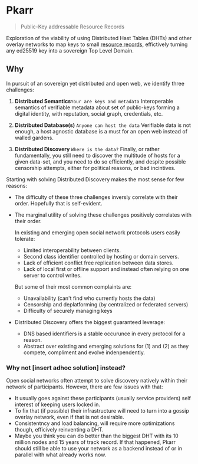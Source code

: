 # Pkarr

> Public-Key addressable Resource Records

Exploration of the viability of using Distributed Hast Tables (DHTs) and other overlay networks to map keys to small [resource records](https://en.wikipedia.org/wiki/Domain_Name_System#Resource_records), effictively turning any ed25519 key into a sovereign Top Level Domain.

## Why

In pursuit of an sovereign yet distributed and open web, we identify three challenges:

1. **Distributed Semantics**`Your are keys and metadata` 
Interoperable semantics of verifiable metadata about set of public-keys forming a digital identity, with reputation, social graph, credentials, etc.

2. **Distributed Database(s)** `Anyone can host the data`
Verifiable data is not enough, a host agnostic database is a must for an open web instead of walled gardens.

3. **Distributed Discovery** `Where is the data?`
Finally, or rather fundamentally, you still need to discover the multitude of hosts for a given data-set, and you need to do so efficiently, and despite possible censorship attempts, either for political reasons, or bad incintives.


Starting with solving Distributed Discovery makes the most sense for few reasons:
    
- The difficulty of these three challenges inversly correlate with their order. 
  Hopefully that is self-evident.

- The marginal utility of solving these challenges positively correlates with their order.
 
    In existing and emerging open social network protocols users easily tolerate:
    
    - Limited interoperability between clients.
    - Second class identifier controlled by hosting or domain servers.
    - Lack of efficient conflict free replication between data stores.
    - Lack of local first or offline support and instead often relying on one server to control writes.
    
  But some of their most common complaints are:
    - Unavailability (can't find who currently hosts the data) 
    - Censorship and deplatforming (by centralized or federated servers)
    - Difficulty of securely managing keys
    
- Distributed Discovery offers the biggest guaranteed leverage:
    - DNS based identifiers is a stable occurunce in every protocol for a reason.
    - Abstract over existing and emerging solutions for (1) and (2) as they compete, compliment and evolve indenpendently.

### Why not [insert adhoc solution] instead?
Open social networks often attempt to solve discovery natively within their network of participants.
However, there are few issues with that:
- It usually goes against these participants (usually service providers) self interest of keeping users locked in.
- To fix that (if possible) their infrastructure will need to turn into a gossip overlay network, even if that is not desirable.
- Consistentncy and load balancing, will require more optimizations though, efficively reinventing a DHT. 
- Maybe you think you can do better than the biggest DHT with its 10 million nodes and 15 years of track record. If that happened, Pkarr should still be able to use your network as a backend instead of or in parallel with what already works now. 
